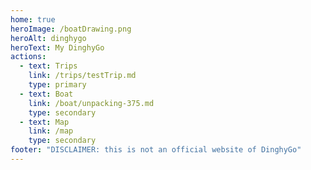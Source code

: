 ```yaml
---
home: true
heroImage: /boatDrawing.png
heroAlt: dinghygo
heroText: My DinghyGo
actions:
  - text: Trips
    link: /trips/testTrip.md
    type: primary
  - text: Boat
    link: /boat/unpacking-375.md
    type: secondary
  - text: Map
    link: /map
    type: secondary
footer: "DISCLAIMER: this is not an official website of DinghyGo"
---
```


